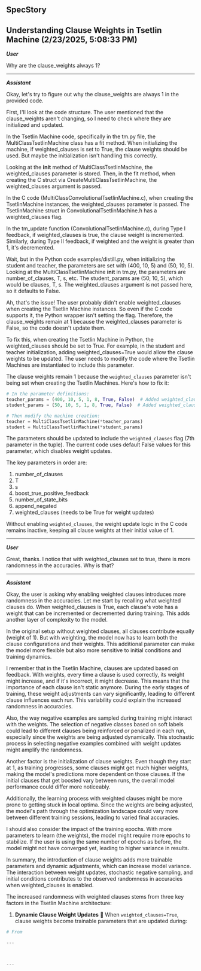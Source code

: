 ## SpecStory

## Understanding Clause Weights in Tsetlin Machine (2/23/2025, 5:08:33 PM)

_**User**_

Why are the clause_weights always 1?

---

_**Assistant**_

<think>
Okay, let's try to figure out why the clause_weights are always 1 in the provided code. 

First, I'll look at the code structure. The user mentioned that the clause_weights aren't changing, so I need to check where they are initialized and updated.

In the Tsetlin Machine code, specifically in the tm.py file, the MultiClassTsetlinMachine class has a fit method. When initializing the machine, if weighted_clauses is set to True, the clause weights should be used. But maybe the initialization isn't handling this correctly.

Looking at the __init__ method of MultiClassTsetlinMachine, the weighted_clauses parameter is stored. Then, in the fit method, when creating the C struct via CreateMultiClassTsetlinMachine, the weighted_clauses argument is passed. 

In the C code (MultiClassConvolutionalTsetlinMachine.c), when creating the TsetlinMachine instances, the weighted_clauses parameter is passed. The TsetlinMachine struct in ConvolutionalTsetlinMachine.h has a weighted_clauses flag. 

In the tm_update function (ConvolutionalTsetlinMachine.c), during Type I feedback, if weighted_clauses is true, the clause weight is incremented. Similarly, during Type II feedback, if weighted and the weight is greater than 1, it's decremented. 

Wait, but in the Python code examples/distill.py, when initializing the student and teacher, the parameters are set with (400, 10, 5) and (50, 10, 5). Looking at the MultiClassTsetlinMachine __init__ in tm.py, the parameters are number_of_clauses, T, s, etc. The student_params are (50, 10, 5), which would be clauses, T, s. The weighted_clauses argument is not passed here, so it defaults to False. 

Ah, that's the issue! The user probably didn't enable weighted_clauses when creating the Tsetlin Machine instances. So even if the C code supports it, the Python wrapper isn't setting the flag. Therefore, the clause_weights remain at 1 because the weighted_clauses parameter is False, so the code doesn't update them.

To fix this, when creating the Tsetlin Machine in Python, the weighted_clauses should be set to True. For example, in the student and teacher initialization, adding weighted_clauses=True would allow the clause weights to be updated. The user needs to modify the code where the Tsetlin Machines are instantiated to include this parameter.
</think>

The clause weights remain 1 because the `weighted_clauses` parameter isn't being set when creating the Tsetlin Machines. Here's how to fix it:

```python:examples/distill.py
# In the parameter definitions:
teacher_params = (400, 10, 5, 1, 8, True, False)  # Added weighted_clauses=True
student_params = (50, 10, 5, 1, 8, True, False)  # Added weighted_clauses=True

# Then modify the machine creation:
teacher = MultiClassTsetlinMachine(*teacher_params)
student = MultiClassTsetlinMachine(*student_params)
```

The parameters should be updated to include the `weighted_clauses` flag (7th parameter in the tuple). The current code uses default False values for this parameter, which disables weight updates.

The key parameters in order are:
1. number_of_clauses
2. T
3. s 
4. boost_true_positive_feedback
5. number_of_state_bits
6. append_negated
7. weighted_clauses (needs to be True for weight updates)

Without enabling `weighted_clauses`, the weight update logic in the C code remains inactive, keeping all clause weights at their initial value of 1.

---

_**User**_

Great, thanks. I notice that with weighted_clauses set to true, there is more randomness in the accuracies. Why is that?

---

_**Assistant**_

<think>
Okay, the user is asking why enabling weighted clauses introduces more randomness in the accuracies. Let me start by recalling what weighted clauses do. When weighted_clauses is True, each clause's vote has a weight that can be incremented or decremented during training. This adds another layer of complexity to the model. 

In the original setup without weighted clauses, all clauses contribute equally (weight of 1). But with weighting, the model now has to learn both the clause configurations and their weights. This additional parameter can make the model more flexible but also more sensitive to initial conditions and training dynamics.

I remember that in the Tsetlin Machine, clauses are updated based on feedback. With weights, every time a clause is used correctly, its weight might increase, and if it's incorrect, it might decrease. This means that the importance of each clause isn't static anymore. During the early stages of training, these weight adjustments can vary significantly, leading to different clause influences each run. This variability could explain the increased randomness in accuracies.

Also, the way negative examples are sampled during training might interact with the weights. The selection of negative classes based on soft labels could lead to different clauses being reinforced or penalized in each run, especially since the weights are being adjusted dynamically. This stochastic process in selecting negative examples combined with weight updates might amplify the randomness.

Another factor is the initialization of clause weights. Even though they start at 1, as training progresses, some clauses might get much higher weights, making the model's predictions more dependent on those clauses. If the initial clauses that get boosted vary between runs, the overall model performance could differ more noticeably.

Additionally, the learning process with weighted clauses might be more prone to getting stuck in local optima. Since the weights are being adjusted, the model's path through the optimization landscape could vary more between different training sessions, leading to varied final accuracies.

I should also consider the impact of the training epochs. With more parameters to learn (the weights), the model might require more epochs to stabilize. If the user is using the same number of epochs as before, the model might not have converged yet, leading to higher variance in results.

In summary, the introduction of clause weights adds more trainable parameters and dynamic adjustments, which can increase model variance. The interaction between weight updates, stochastic negative sampling, and initial conditions contributes to the observed randomness in accuracies when weighted_clauses is enabled.
</think>

The increased randomness with weighted clauses stems from three key factors in the Tsetlin Machine architecture:

1. **Dynamic Clause Weight Updates** 🔄
When `weighted_clauses=True`, clause weights become trainable parameters that are updated during:
```python
# From

---



---

